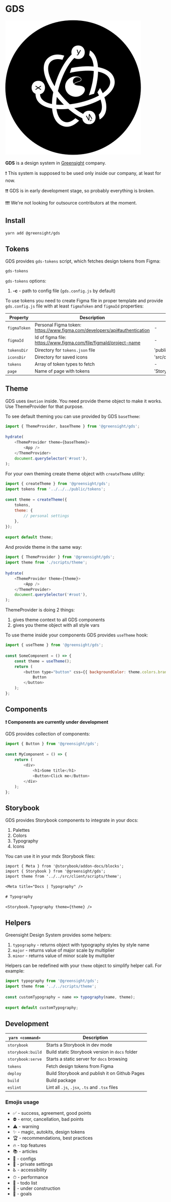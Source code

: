 # GDS

![GDS Logo](public/images/logo/logo.svg)

**GDS** is a design system in [Greensight](https://greensight.pro/) company.

❗️ This system is supposed to be used only inside our company, at least for now.

❗️❗️ GDS is in early development stage, so probably everything is broken.

❗️❗️❗️ We're not looking for outsource contributors at the moment.

## Install

```bash
yarn add @greensight/gds
```

## Tokens

GDS provides `gds-tokens` script, which fetches design tokens from Figma:

```bash
gds-tokens
```

`gds-tokens` options:

1. **-c** - path to config file (`gds.config.js` by default)

To use tokens you need to create Figma file in proper template and provide `gds.config.js` file with at least `figmaToken` and `figmaId` properties:

| Property     | Description                                                               | Default                          |
| ------------ | ------------------------------------------------------------------------- | -------------------------------- |
| `figmaToken` | Personal Figma token: https://www.figma.com/developers/api#authentication | -                                |
| `figmaId`    | Id of figma file: https://www.figma.com/file/figmaId/project-name         | -                                |
| `tokensDir`  | Directory for `tokens.json` file                                          | 'public'                         |
| `iconsDir`   | Directory for saved icons                                                 | 'src/client/images/icons/tokens' |
| `tokens`     | Array of token types to fetch                                             | -                                |
| `page`       | Name of page with tokens                                                  | 'Storybook'                      |

## Theme

GDS uses `Emotion` inside. You need provide theme object to make it works.
Use ThemeProvider for that purpose.

To see default theming you can use provided by GDS `baseTheme`:

```js
import { ThemeProvider, baseTheme } from '@greensight/gds';

hydrate(
    <ThemeProvider theme={baseTheme}>
        <App />
    </ThemeProvider>
    document.querySelector('#root'),
);
```

For your own theming create theme object with `createTheme` utility:

```js
import { createTheme } from '@greensight/gds';
import tokens from '../../../public/tokens';

const theme = createTheme({
    tokens,
    theme: {
        // personal settings
    },
});

export default theme;
```

And provide theme in the same way:

```js
import { ThemeProvider } from '@greensight/gds';
import theme from './scripts/theme';

hydrate(
    <ThemeProvider theme={theme}>
        <App />
    </ThemeProvider>
    document.querySelector('#root'),
);
```

ThemeProvider is doing 2 things:

1. gives theme context to all GDS components
1. gives you theme object with all style vars

To use theme inside your components GDS provides `useTheme` hook:

```js
import { useTheme } from '@greensight/gds';

const SomeComponent = () => {
    const theme = useTheme();
    return (
        <button type="button" css={{ backgroundColor: theme.colors.brand }}>
            Button
        </button>
    );
};
```

## Components

**❗️ Components are currently under development**

GDS provides collection of components:

```js
import { Button } from '@greensight/gds';

const MyComponent = () => {
    return (
        <div>
            <h1>Some title</h1>
            <Button>Click me</Button>
        </div>
    );
};
```

## Storybook

GDS provides Storybook components to integrate in your docs:

1. Palettes
1. Colors
1. Typography
1. Icons

You can use it in your mdx Storybook files:

```mdx
import { Meta } from '@storybook/addon-docs/blocks';
import { Storybook } from '@greensight/gds';
import theme from '../../src/client/scripts/theme';

<Meta title="Docs | Typography" />

# Typography

<Storybook.Typography theme={theme} />
```

## Helpers

Greensight Design System provides some helpers:

1. `typography` - returns object with typography styles by style name
1. `major` - returns value of major scale by multiplier
1. `minor` - returns value of minor scale by multiplier

Helpers can be redefined with your `theme` object to simplify helper call. For example:

```js
import typography from '@greensight/gds';
import theme from '../../scripts/theme';

const customTypography = name => typography(name, theme);

export default customTypography;
```

## Development

| `yarn <command>`  | Description                                     |
| ----------------- | ----------------------------------------------- |
| `storybook`       | Starts a Storybook in dev mode                  |
| `storybook:build` | Build static Storybook version in `docs` folder |
| `storybook:serve` | Starts a static server for `docs` browsing      |
| `tokens`          | Fetch design tokens from Figma                  |
| `deploy`          | Build Storybook and publish it on Github Pages  |
| `build`           | Build package                                   |
| `eslint`          | Lint all `.js`, `.jsx`, `.ts` and `.tsx` files  |

### Emojis usage

-   ✅ - success, agreement, good points
-   ⛔ - error, cancellation, bad points
-   ⚠️ - warning
-   ✨ - magic, autokits, design tokens
-   🏆 - recommendations, best practices
-   🔥 - top features
-   📚 - articles
-   🔨 - configs
-   🔑 - private settings
-   ♿️ - accessibility
-   ⏱ - performance
-   📝 - todo list
-   🚧 - under construction
-   🎯 - goals
